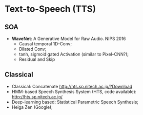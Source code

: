 # Text-to-Speech (TTS)

## SOA
- **WaveNet**: A Generative Model for Raw Audio. NIPS 2016
	- Causal temporal 1D-Conv;
	- Dilated Conv;
	- tanh, sigmoid gated Activation (similar to Pixel-CNN?);
	- Residual and Skip

## Classical
- Classical: Concatenate http://hts.sp.nitech.ac.jp/?Download
- HMM-based Speech Synthesis System (HTS, code available): http://hts.sp.nitech.ac.jp/
- Deep-learning based: Statistical Parametric Speech Synthesis;
- Heiga Zen (Google);